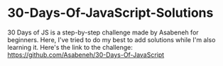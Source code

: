 # 30-Days-Of-JavaScript-Solutions

30 Days of JS is a step-by-step challenge made by Asabeneh for beginners. Here, I've tried to do my best to add solutions while I'm also learning it.
Here's the link to the challenge: https://github.com/Asabeneh/30-Days-Of-JavaScript
